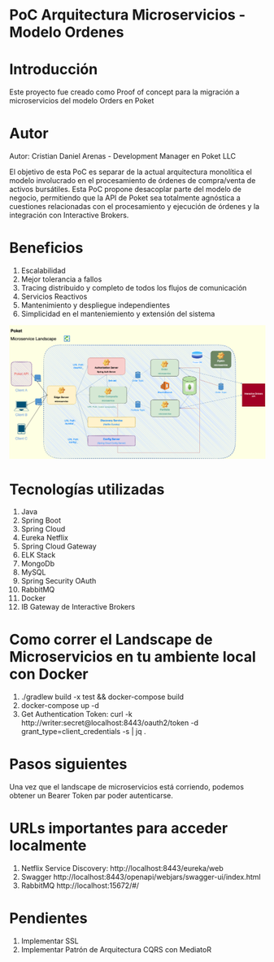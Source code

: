 # PoC Arquitectura Microservicios - Modelo Ordenes

# Introducción 
Este proyecto fue creado como Proof of concept para la migración a microservicios del modelo Orders en Poket

# Autor 
Autor: Cristian Daniel Arenas - Development Manager en Poket LLC

El objetivo de esta PoC es separar de la actual arquitectura monolítica el modelo involucrado en el procesamiento de órdenes de compra/venta de activos bursátiles. Esta PoC propone desacoplar parte del modelo de negocio, permitiendo que la API de Poket sea totalmente agnóstica a cuestiones relacionadas con el procesamiento y ejecución de órdenes y la integración con Interactive Brokers.

# Beneficios 
1.  Escalabilidad
2.  Mejor tolerancia a fallos
3.  Tracing distribuido y completo de todos los flujos de comunicación
4.  Servicios Reactivos
5.  Mantenimiento y despliegue independientes
6.  Simplicidad en el manteniemiento y extensión del sistema



![Alt text](https://github.com/cdarenas/microservices_poket_orders/blob/main/Poket%20IB%20Microservices.drawio.png?raw=true "Microservicios - Modelo Ordenes")



# Tecnologías utilizadas
1. Java
2. Spring Boot
3. Spring Cloud
4. Eureka Netflix
5. Spring Cloud Gateway
6. ELK Stack
7. MongoDb
8. MySQL
9. Spring Security OAuth
10. RabbitMQ
11. Docker
12. IB Gateway de Interactive Brokers

# Como correr el Landscape de Microservicios en tu ambiente local con Docker
1. ./gradlew build -x test  && docker-compose build
2. docker-compose up -d
3. Get Authentication Token: curl -k http://writer:secret@localhost:8443/oauth2/token -d grant_type=client_credentials -s | jq .

# Pasos siguientes
Una vez que el landscape de microservicios está corriendo, podemos obtener un Bearer Token par poder autenticarse.

# URLs importantes para acceder localmente
1.  Netflix Service Discovery: http://localhost:8443/eureka/web
2.  Swagger http://localhost:8443/openapi/webjars/swagger-ui/index.html
3.  RabbitMQ http://localhost:15672/#/

# Pendientes
1. Implementar SSL
2. Implementar Patrón de Arquitectura CQRS con MediatoR




